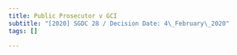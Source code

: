 ```yaml
---
title: Public Prosecutor v GCI
subtitle: "[2020] SGDC 28 / Decision Date: 4\_February\_2020"
tags: []

---
```

